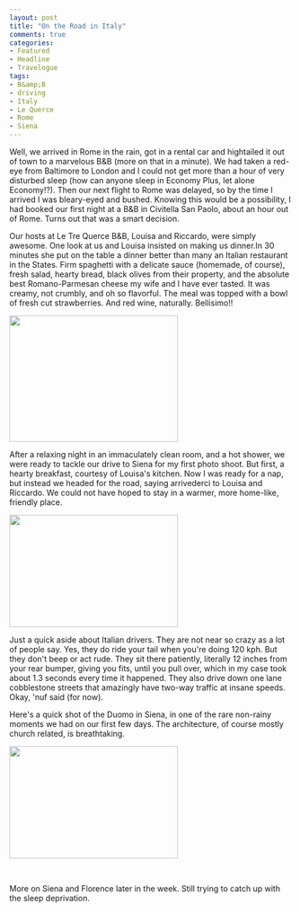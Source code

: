 ```yaml
---
layout: post
title: "On the Road in Italy"
comments: true
categories:
- Featured
- Headline
- Travelogue
tags:
- B&amp;B
- driving
- Italy
- Le Querce
- Rome
- Siena
---
```

Well, we arrived in Rome in the rain, got in a rental car and hightailed it out of town to a marvelous B&amp;B (more on that in a minute). We had taken a red-eye from Baltimore to London and I could not get more than a hour of very disturbed sleep (how can anyone sleep in Economy Plus, let alone Economy!?). Then our next flight to Rome was delayed, so by the time I arrived I was bleary-eyed and bushed. Knowing this would be a possibility, I had booked our first night at a B&amp;B in Civitella San Paolo, about an hour out of Rome. Turns out that was a smart decision.

<!--more-->

Our hosts at Le Tre Querce B&amp;B, Louisa and Riccardo, were simply awesome. One look at us and Louisa insisted on making us dinner.In 30 minutes she put on the table a dinner better than many an Italian restaurant in the States. Firm spaghetti with a delicate sauce (homemade, of course), fresh salad, hearty bread, black olives from their property, and the absolute best Romano-Parmesan cheese my wife and I have ever tasted. It was creamy, not crumbly, and oh so flavorful. The meal was topped with a bowl of fresh cut strawberries. And red wine, naturally. Bellisimo!!

<a href="http://blog.lesterpickerphoto.com/wp-content/uploads/2013/05/photo-copy.jpg"><img class="size-medium wp-image-2742" title="photo copy" src="http://blog.lesterpickerphoto.com/wp-content/uploads/2013/05/photo-copy-300x225.jpg" alt="" width="300" height="225"></a>

After a relaxing night in an immaculately clean room, and a hot shower, we were ready to tackle our drive to Siena for my first photo shoot. But first, a hearty breakfast, courtesy of Louisa's kitchen. Now I was ready for a nap, but instead we headed for the road, saying arrivederci to Louisa and Riccardo. We could not have hoped to stay in a warmer, more home-like, friendly place.

<a href="http://blog.lesterpickerphoto.com/wp-content/uploads/2013/05/louisa-riccardo-le-querce-.jpg"><img class="size-medium wp-image-2743" title="louisa-riccardo-le-querce-" src="http://blog.lesterpickerphoto.com/wp-content/uploads/2013/05/louisa-riccardo-le-querce--300x200.jpg" alt="" width="300" height="200"></a>

Just a quick aside about Italian drivers. They are not near so crazy as a lot of people say. Yes, they do ride your tail when you're doing 120 kph. But they don't beep or act rude. They sit there patiently, literally 12 inches from your rear bumper, giving you fits, until you pull over, which in my case took about 1.3 seconds every time it happened. They also drive down one lane cobblestone streets that amazingly have two-way traffic at insane speeds. Okay, 'nuf said (for now).

Here's a quick shot of the Duomo in Siena, in one of the rare non-rainy moments we had on our first few days. The architecture, of course mostly church related, is breathtaking.

<a href="http://blog.lesterpickerphoto.com/wp-content/uploads/2013/05/duopmo-siena-2013.jpg"><img class="alignnone size-medium wp-image-2744" title="duopmo-siena-2013" src="http://blog.lesterpickerphoto.com/wp-content/uploads/2013/05/duopmo-siena-2013-300x200.jpg" alt="" width="300" height="200"></a>

 

More on Siena and Florence later in the week. Still trying to catch up with the sleep deprivation.
